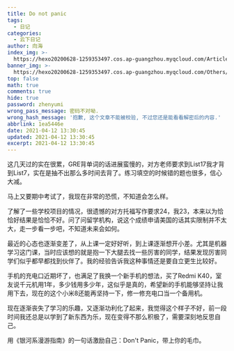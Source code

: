 ```yaml
---
title: Do not panic
tags:
  - 日记
categories:
  - 云下日记
author: 向海
index_img: >-
  https://hexo20200628-1259353497.cos.ap-guangzhou.myqcloud.com/Articles/Diary/Diary.png
banner_img: >-
  https://hexo20200628-1259353497.cos.ap-guangzhou.myqcloud.com/Others/Fluid/post/post2.jpg
top: false
math: true
comments: true
hide: true
password: zhenyumi
wrong_pass_message: 密码不对呦.
wrong_hash_message: '抱歉, 这个文章不能被校验, 不过您还是能看看解密后的内容.'
abbrlink: 1ea5446e
date: 2021-04-12 13:30:45
updated: 2021-04-12 13:30:45
excerpt: 2021-04-12 13:30:45
---
```


这几天过的实在很累，GRE背单词的话进展蛮慢的，对方老师要求到List17我才背到List7，实在是抽不出那么多时间去背了。练习填空的时候错的题也很多，信心大减。

马上又要期中考试了，我现在非常的恐慌，不知道会怎么样。

了解了一些学校项目的情况，很遗憾的对方托福写作要求24，我23，本来以为恰恰好结果是恰恰不好。问了问留学机构，说这个成绩申请美国的话其实限制并不太大，走一步看一步吧，不知道未来会如何。

最近的心态也逐渐变差了，从上课一定好好听，到上课逐渐想开小差。尤其是机器学习这门课，当时应该想的就是抱一下大腿去找一些厉害的同学，结果发现厉害同学们似乎都早都找到伙伴了。我的经验告诉我这种事情还是要自立更生比较好。

手机的充电口近期坏了，也满足了我换一个新手机的想法，买了Redmi K40，室友说千元机用1年，多少钱用多少年，这似乎是真的，希望新的手机能够坚持让我用下去，现在的这个小米8还能再坚持一下，修一修充电口当一个备用机。

现在逐渐丧失了学习的乐趣，又逐渐功利化了起来，我觉得这个样子不好，前一段时间我还总是以学到了新东西为乐，现在变得不那么积极了，需要深刻地反思自己。

用《银河系漫游指南》的一句话激励自己：Don't Panic，带上你的毛巾。